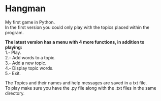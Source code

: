 # Hangman
My first game in Python.  
In the first version you could only play with the topics placed within the program.

**The latest version has a menu with 4 more functions, in addition to playing:**  
1.- Play.  
2.- Add words to a topic.  
3.- Add a new topic.  
4.- Display topic words.  
5.- Exit.  

The Topics and their names and help messages are saved in a txt file.  
To play make sure you have the .py file along with the .txt files in the same directory.
